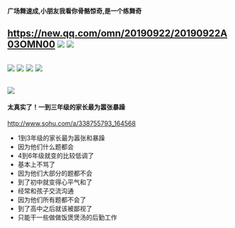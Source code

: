 #### 广场舞速成,小朋友我看你骨骼惊奇,是一个练舞奇
https://new.qq.com/omn/20190922/20190922A03OMN00
![](https://inews.gtimg.com/newsapp_bt/0/10355417049/1000)
![](https://inews.gtimg.com/newsapp_bt/0/10355417051/1000)
---
![](https://inews.gtimg.com/newsapp_bt/0/10355417052/1000)
![](https://inews.gtimg.com/newsapp_bt/0/10355417053/1000)
![](https://inews.gtimg.com/newsapp_bt/0/10355417054/1000)
![](https://inews.gtimg.com/newsapp_bt/0/10355417055/1000)
---
![](https://inews.gtimg.com/newsapp_match/0/2242796486/0)
---
#### 太真实了！一到三年级的家长最为嚣张暴躁
http://www.sohu.com/a/338755793_164568
- 1到3年级的家长最为嚣张和暴躁
- 因为他们什么题都会
- 4到6年级就变的比较低调了
- 基本上不骂了
- 因为他们大部分的题都不会
- 到了初中就变得心平气和了
- 经常和孩子交流沟通
- 因为他们所有题都不会了
- 到了高中之后就该被鄙视了
- 只能干一些做做饭煲煲汤的后勤工作